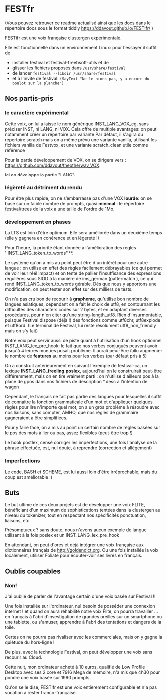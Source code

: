 # FESTfr


(Vous pouvez retrouver ce readme actualisé ainsi que les docs dans le répertoire docs sous le format tiddly https://ddavout.github.io/FESTIfr/ )

FESTifr est une voix française clustergen expérimentale.

Elle est fonctionnelle dans un environnement Linux: pour l'essayer il suffit de

- installer festival et festival-freebsoft-utils et de
- glisser les fichiers proposés dans  `/usr/share/festival`
- de lancer `festival --libdir /usr/share/festival`
- et à l'invite de festival:  `(SayText "Ne le nions pas, y a encore du boulot sur la planche")`

## Nos partis-pris

### le caractère expérimental

Cette voix, on lui a laissé le nom générique INST_LANG_VOX_cg, sans préciser INST, ni LANG, ni VOX. Cela offre de multiple avantages: on peut notamment créer un répertoire par variante Par défaut, il s'agira du répertoire scratch mais on a même prévu une variante vanilla, utilisant les fichiers vanilla de Festvox, et une variante scratch_clean utile comme référence

Pour la partie développement de VOX, on se dirigera vers : https://github.com/ddavout/theotherway_VOX.

Ici on développe la partie "LANG".

### légèreté au détriment du rendu

Pour être plus rapide, on ne s’embarrasse pas d'une VOX **lourde**: on se base sur un faible nombre de prompts, quasi **minimal** : le répertoire festival/trees de la voix a une taille de l'ordre de 1Mo.


### développement en phases

La LTS est loin d'être optimum. Elle sera améliorée dans un deuxième temps (elle y gagnera en cohérence et en légereté !)

Pour l'heure, la priorité étant donnée à l'amélioration des règles ''INST_LANG_token_to_words''**.

Le système qu'on a mis au point peut être d'un intérêt pour une autre langue : on utilise en effet des règles facilement débrayables (ce qui permet de voir leur réél impact) et on tente de pallier l'insuffisance des expressions régulières sous SIOD à la manière de ims_german (pattermatch ), ce qui rend INST_LANG_token_to_words gérable. Dès que nous y apportons une modification, on peut tester son effet sur des milliers de tests.

On n'a pas cru bon de recourir à **grapheme**, qu'utilise bon nombre de langues asiatiques, cependant on a fait le choix de utf8, en contournant les difficultés des characters codés sur 2 bytes, et en adaptant diverses procédures, pour n'en citer qu'une string-length_utf8. Rien d'insurmontable, puisque Festival dispose (déjà !) des fonctions comme utf8chr, utf8explode et utf8ord. (Le terminal de Festival, lui reste résolument utf8_non_friendly mais on s'y fait)

Notre voix peut servir aussi de piste quant à l'utilisation d'un hook optionnel INST_LANG_lex_pre_hook: le fait que nos verbes conjugués peuvent avoir jusqu'à 4 lettres muettes posait problème. Il aurait peut-être fallu augmenter le nombre de **features** au moins pour les verbes (par défaut pris à 5)

On a construit antérieurement en suivant l'exemple de festival-ca, un lexique **INST_LANG_freeling.poslex**, aujourd'hui on le construirait peut-être différemment, mais on en tire vraiment parti : on n'utilise d'ailleurs pos à la place de gpos dans nos fichiers de description *.desc à l'intention de wagon

Cependant, le français ne fait pas partie des langues pour lesquelles il suffit de connaitre la fonction grammaticale d'un mot et d'appliquer quelques règles pour lire n'importe quel mot, on a un gros problème à résoudre avec nos liaisons, sans compter, AMHO, que nos règles de grammaire gagneraient à être simplifiées.

Pour y faire face, on a mis au point un certain nombre de règles basées sur le pos des mots à lier ou pas, assez flexibles (peut-être trop !)

Le hook postlex, censé corriger les imperfections, une fois l'analyse de la phrase effectuée, est, nul doute, à reprendre (correction et allègement)

### Imperfections

Le code, BASH et SCHEME, est lui aussi loin d'être irréprochable, mais du coup est améliorable :)


## Buts

Le but ultime de ces deux projets est de développer une voix FLITE, bénéficiant d'un maximum de sophistications tentées dans la clustergen au niveau du tokenizer, tout en respectant nos spécificités ponctuation, liaisons, etc.

Présomptueux ? sans doute, nous n'avons aucun exemple de langue utilisant à la fois poslex et un INST_LANG_lex_pre_hook

En attendant, on peut d'ores et déjà intégrer une voix française aux dictionnaires français de http://goldendict.org. Ou une fois installée la voix localement, utiliser Foliate pour écouter-voir ses livres en français.


## Oublis coupables


### Non!

J'ai oublié de parler de l'avantage certain d'une voix basée sur Festival !!

Une fois installée sur l'ordinateur, nul besoin de posséder une connexion internet ! et quand on aura réhabilité notre voix Flite, on pourra travailler ... en français à l'abri d'investigation de grandes oreilles sur un smartphone ou une tablette, ou s'amuser, apprendre à l'abri des tentations et dangers de la toile.

Certes on ne pourra pas rivaliser avec les commerciales, mais on y gagne la quiétude du hors-ligne !

De plus, avec la technologie Festival, on peut développer une voix sans recourir au Cloud.

Cette nuit, mon ordinateur acheté à 10 euros, qualifié de Low Profile Desktop avec ses 2 core et 7916 Mega de mémoire, n'a mis que 4h30 pour pondre une voix basée sur 1990 prompts.

Qu'on se le dise, FESTIfr est une voix entièrement configurable et n'a pas vocation à rester franco-française.

